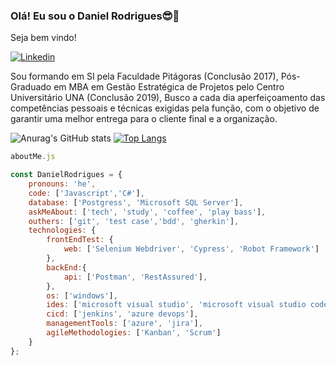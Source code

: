 ### Olá! Eu sou o Daniel Rodrigues😎👋
Seja bem vindo!

[![Linkedin](https://img.shields.io/badge/LinkedIn-0077B5?style=for-the-badge&logo=linkedin&logoColor=white)](https://www.linkedin.com/in/daniel-s-s-rodrigues/)

Sou formando em SI pela Faculdade Pitágoras (Conclusão 2017), Pós-Graduado em MBA em Gestão Estratégica de Projetos pelo Centro Universitário UNA (Conclusão 2019), 
Busco a cada dia aperfeiçoamento das competências pessoais e técnicas exigidas pela função, com o objetivo de garantir uma melhor entrega para o cliente final e a organização.

![Anurag's GitHub stats](https://github-readme-stats.vercel.app/api?username=DanielSSRodrigues&show_icons=true&theme=radical)
[![Top Langs](https://github-readme-stats.vercel.app/api/top-langs/?username=DanielSSRodrigues&hide_progress=true)](https://github.com/DanielSSRodrigues/github-readme-stats)

```js
aboutMe.js

const DanielRodrigues = {
    pronouns: 'he',
    code: ['Javascript','C#'],
    database: ['Postgress', 'Microsoft SQL Server'],
    askMeAbout: ['tech', 'study', 'coffee', 'play bass'],
    outhers: ['git', 'test case','bdd', 'gherkin'],
    technologies: {
        frontEndTest: {
            web: ['Selenium Webdriver', 'Cypress', 'Robot Framework']
        },
        backEnd:{
            api: ['Postman', 'RestAssured'],
        },
        os: ['windows'],
        ides: ['microsoft visual studio', 'microsoft visual studio code', 'eclipse'],
        cicd: ['jenkins', 'azure devops'],
        managementTools: ['azure', 'jira'],
        agileMethodologies: ['Kanban', 'Scrum']
    }
};
```







